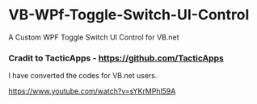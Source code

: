 # VB-WPf-Toggle-Switch-UI-Control
A Custom WPF Toggle Switch UI Control for VB.net

### Cradit to TacticApps - https://github.com/TacticApps

I have converted the codes for VB.net users.

https://www.youtube.com/watch?v=sYKrMPhl59A
